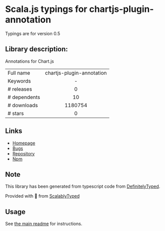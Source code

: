 
# Scala.js typings for chartjs-plugin-annotation

Typings are for version 0.5

## Library description:
Annotations for Chart.js

|                    |                 |
| ------------------ | :-------------: |
| Full name          | chartjs-plugin-annotation |
| Keywords           | - |
| # releases         | 0 |
| # dependents       | 10 |
| # downloads        | 1180754 |
| # stars            | 0 |

## Links
- [Homepage](https://github.com/chartjs/chartjs-plugin-annotation#readme)
- [Bugs](https://github.com/chartjs/chartjs-plugin-annotation/issues)
- [Repository](https://github.com/chartjs/chartjs-plugin-annotation)
- [Npm](https://www.npmjs.com/package/chartjs-plugin-annotation)
    


## Note
This library has been generated from typescript code from [DefinitelyTyped](https://definitelytyped.org).

Provided with :purple_heart: from [ScalablyTyped](https://github.com/oyvindberg/ScalablyTyped)

## Usage
See [the main readme](../../readme.md) for instructions.


